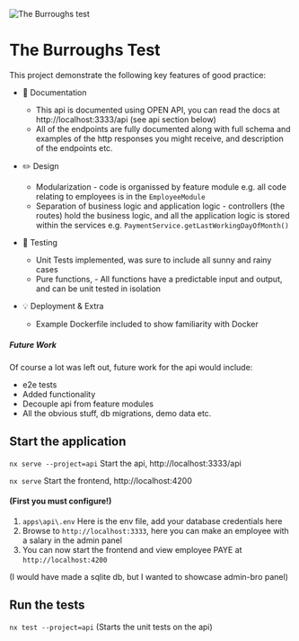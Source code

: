 ![The Burroughs test](https://news.xbox.com/en-us/wp-content/uploads/sites/2/win_g_OOBE_Xenon.gif?resize=940%2C528)

# The Burroughs Test

This project demonstrate the following key features of good practice:

- :book: Documentation
	- This api is documented using OPEN API, you can read the docs at http://localhost:3333/api (see api section below)
	- All of the endpoints are fully documented along with full schema and examples of the http responses you might receive, and description of the endpoints etc.
	
- :pencil2: Design
	- Modularization - code is organissed by feature module e.g. all code relating to employees is in the `EmployeeModule`
	- Separation of business logic and application logic - controllers (the routes) hold the business logic, and all the application logic is stored within the services e.g. `PaymentService.getLastWorkingDayOfMonth()`

- :space_invader: Testing
	- Unit Tests implemented, was sure to include all sunny and rainy cases
	- Pure functions, - All functions have a predictable input and output, and can be unit tested in isolation


- :bulb: Deployment & Extra
	- Example Dockerfile included to show familiarity with Docker

##### Future Work
Of course a lot was left out, future work for the api would include:
- e2e tests
- Added functionality
- Decouple api from feature modules
- All the obvious stuff, db migrations, demo data etc.

## Start the application
`nx serve --project=api` Start the api, http://localhost:3333/api

`nx serve` Start the frontend, http://localhost:4200

#### (First you must configure!)
1. `apps\api\.env` Here is the env file, add your database credentials here
2. Browse to `http://localhost:3333`, here you can make an employee with a salary in the admin panel
3. You can now start the frontend and view employee PAYE at `http://localhost:4200`

(I would have made a sqlite db, but I wanted to showcase admin-bro panel)

## Run the tests
`nx test --project=api` (Starts the unit tests on the api)